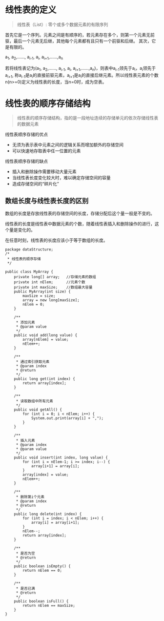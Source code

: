 # 线性表的定义
>线性表（List）: 零个或多个数据元素的有限序列

首先它是一个序列。元素之间是有顺序的，若元素存在多个，则第一个元素无前驱，最后一个元素无后继，其他每个元素都有且只有一个前驱和后继。
其次，它是有限的。

a<sub>1</sub>, a<sub>2</sub>,……, a<sub>i-1</sub>, a<sub>i</sub>, a<sub>i+1</sub>,……,a<sub>n</sub>

若将线性表记为(a<sub>1</sub>, a<sub>2</sub>,……, a<sub>i-1</sub>, a<sub>i</sub>, a<sub>i+1</sub>,……,a<sub>n</sub>)，则表中a<sub>i-1</sub>领先于a<sub>i</sub>，a<sub>i</sub>领先于a<sub>i+1</sub>, 称a<sub>i-1</sub>是a<sub>i</sub>的直接前驱元素，a<sub>i+1</sub>是a<sub>i</sub>的直接后继元素。所以线性表元素的个数n(n>=0)定义为线性表的长度，当n=0时，成为空表。

# 线性表的顺序存储结构
>线性表的顺序存储结构，指的是一段地址连续的存储单元的依次存储线性表的数据元素

线性表顺序存储的优点

- 无须为表示表中元素之间的逻辑关系而增加额外的存储空间
- 可以快速地存取表中任一位置的元素

线性表顺序存储的缺点

- 插入和删除操作需要移动大量元素
- 当线性表长度变化较大时，难以确定存储空间的容量
- 造成存储空间的“碎片化”

## 数组长度与线性表长度的区别
数组的长度是存放线性表的存储空间的长度，存储分配后这个量一般是不变的。

线性表的长度是线性表中数据元素的个数，随着线性表插入和删除操作的进行，这个量是变化的。

在任意时刻，线性表的长度应该小于等于数组的长度。

    package dataStructure;
	/*
	 * 线性表的顺序存储
	 */

	public class MyArray {
	    private long[] array;   //存储元素的数组
	    private int nElem;      //元素个数
	    private int maxSize;    //数组最大容量
	    public MyArray(int size) {
	        maxSize = size;
	        array = new long[maxSize];
	        nElem = 0;
	    }
	
	    /**
	     * 添加元素
	     * @param value
	     */
	    public void add(long value) {
	        array[nElem] = value;
	        nElem++;
	    }
	
	    /**
	     * 通过索引获取元素
	     * @param index
	     * @return
	     */
	    public long get(int index) {
	        return array[index];
	    }
	
	    /**
	     * 读取数组中所有元素
	     */
	    public void getAll() {
	        for (int i = 0; i < nElem; i++) {
	            System.out.print(array[i] + ",");
	        }
	    }
	
	    /**
	     * 插入元素
	     * @param index
	     * @param value
	     */
	    public void insert(int index, long value) {
	        for (int i = nElem-1; i >= index; i--) {
	            array[i+1] = array[i];
	        }
	        array[index] = value;
	        nElem++;
	    }
	
	    /**
	     * 删除第i个元素
	     * @param index
	     * @return
	     */
	    public long delete(int index) {
	        for (int i = index; i < nElem; i++) {
	            array[i] = array[i+1];
	        }
	        nElem--;
	        return array[index];
	    }
	
	    /**
	     * 是否为空
	     * @return
	     */
	    public boolean isEmpty() {
	        return nElem == 0;
	    }
	
	    /**
	     * 是否已满
	     * @return
	     */
	    public boolean isFull() {
	        return nElem == maxSize;
	    }
	}